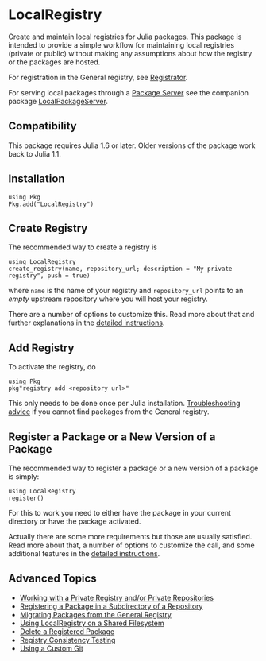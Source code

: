 # LocalRegistry

Create and maintain local registries for Julia packages. This package
is intended to provide a simple workflow for maintaining local
registries (private or public) without making any assumptions about
how the registry or the packages are hosted.

For registration in the General registry, see
[Registrator](https://github.com/JuliaComputing/Registrator.jl).

For serving local packages through a [Package
Server](https://github.com/JuliaLang/Pkg.jl/issues/1377) see the
companion package
[LocalPackageServer](https://github.com/GunnarFarneback/LocalPackageServer.jl).


## Compatibility

This package requires Julia 1.6 or later. Older versions of the
package work back to Julia 1.1.

## Installation

```
using Pkg
Pkg.add("LocalRegistry")
```

## Create Registry

The recommended way to create a registry is
```
using LocalRegistry
create_registry(name, repository_url; description = "My private registry", push = true)
```
where `name` is the name of your registry and `repository_url` points
to an *empty* upstream repository where you will host your registry.

There are a number of options to customize this. Read more about that
and further explanations in the [detailed
instructions](docs/create_registry.md).

## Add Registry

To activate the registry, do
```
using Pkg
pkg"registry add <repository url>"
```
This only needs to be done once per Julia installation.
[Troubleshooting advice](docs/troubleshooting_general.md) if you
cannot find packages from the General registry.

## Register a Package or a New Version of a Package

The recommended way to register a package or a new version of a
package is simply:

```
using LocalRegistry
register()
```

For this to work you need to either have the package in your current
directory or have the package activated.

Actually there are some more requirements but those are usually
satisfied. Read more about that, a number of options to customize the
call, and some additional features in the [detailed
instructions](docs/register.md).

## Advanced Topics

* [Working with a Private Registry and/or Private Repositories](docs/ssh_keys.md)
* [Registering a Package in a Subdirectory of a Repository](docs/subdir.md)
* [Migrating Packages from the General Registry](docs/migration_from_general.md)
* [Using LocalRegistry on a Shared Filesystem](docs/shared_filesystem.md)
* [Delete a Registered Package](docs/delete_package.md)
* [Registry Consistency Testing](docs/registry_ci.md)
* [Using a Custom Git](docs/custom_git.md)
